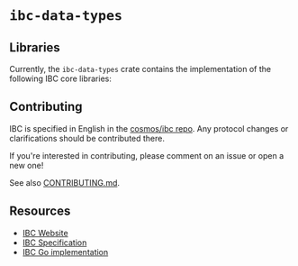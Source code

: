 # `ibc-data-types`

## Libraries

Currently, the `ibc-data-types` crate contains the implementation of the following IBC
core libraries:

## Contributing

IBC is specified in English in the [cosmos/ibc repo][ibc]. Any
protocol changes or clarifications should be contributed there.

If you're interested in contributing, please comment on an issue or open a new
one!

See also [CONTRIBUTING.md](./../../CONTRIBUTING.md).

## Resources

- [IBC Website][ibc-homepage]
- [IBC Specification][ibc]
- [IBC Go implementation][ibc-go]

[//]: # (general links)
[ibc]: https://github.com/cosmos/ibc
[ibc-go]: https://github.com/cosmos/ibc-go
[ibc-homepage]: https://cosmos.network/ibc
